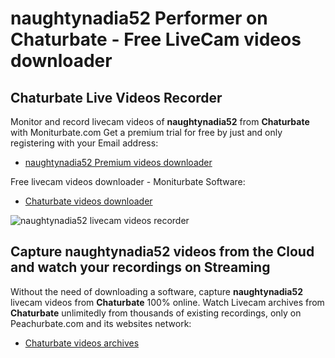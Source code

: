 # naughtynadia52 Performer on Chaturbate - Free LiveCam videos downloader

## Chaturbate Live Videos Recorder

Monitor and record livecam videos of **naughtynadia52** from **Chaturbate** with Moniturbate.com
Get a premium trial for free by just and only registering with your Email address:
* [naughtynadia52 Premium videos downloader](https://moniturbate.com/request-demo-licence-key.html)

Free livecam videos downloader - Moniturbate Software:
* [Chaturbate videos downloader](https://moniturbate.com/moniturbate-download-software.html)

![naughtynadia52 livecam videos recorder](https://peachurnet.com/templates/moniturbate-software.png)


## Capture naughtynadia52 videos from the Cloud and watch your recordings on Streaming

Without the need of downloading a software, capture **naughtynadia52** livecam videos from **Chaturbate** 100% online.
Watch Livecam archives from **Chaturbate** unlimitedly from thousands of existing recordings, only on Peachurbate.com and its websites network:
* [Chaturbate videos archives](https://peachurnet.com/)